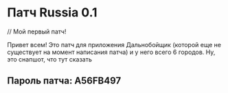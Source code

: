 # Патч Russia 0.1
// Мой первый патч!

Привет всем! Это патч для приложения Дальнобойщик (которой еще не существует на момент написания патча) и у него всего 6 городов.
Ну, это снапшот, что тут сказать

## Пароль патча: A56FB497
